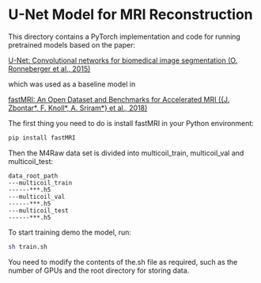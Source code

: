 # U-Net Model for MRI Reconstruction

This directory contains a PyTorch implementation and code for running
pretrained models based on the paper:

[U-Net: Convolutional networks for biomedical image segmentation (O. Ronneberger et al., 2015)](https://doi.org/10.1007/978-3-319-24574-4_28)

which was used as a baseline model in

[fastMRI: An Open Dataset and Benchmarks for Accelerated MRI ({J. Zbontar*, F. Knoll*, A. Sriram*} et al., 2018)](https://arxiv.org/abs/1811.08839)

The first thing you need to do is install fastMRI in your Python environment:

```bash
pip install fastMRI
```

Then the M4Raw data set is divided into multicoil_train, multicoil_val and multicoil_test:

```
data_root_path
---multicoil_train
------***.h5
---multicoil_val
------***.h5
---multicoil_test
------***.h5
```

To start training demo the model, run:

```bash
sh train.sh
```

You need to modify the contents of the.sh file as required, such as the number of GPUs and the root directory for storing data.
